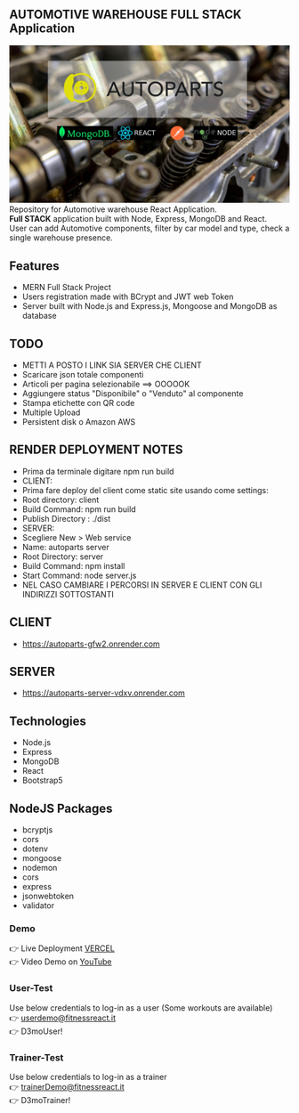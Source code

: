 ## AUTOMOTIVE WAREHOUSE FULL STACK Application
<img src="https://github.com/Andrea-vicari/autoparts/blob/master/AUTOPARTS-GIT-COVER.jpg" width="800px">\
Repository for Automotive warehouse React Application.\
**Full STACK** application built with Node, Express, MongoDB and React.\
User can add Automotive components, filter by car model and type, check a single warehouse presence.
## Features
* MERN Full Stack Project
* Users registration made with BCrypt and JWT web Token
* Server built with Node.js and Express.js, Mongoose and MongoDB as database

## TODO
* METTI A POSTO I LINK SIA SERVER CHE CLIENT
* Scaricare json totale componenti
* Articoli per pagina selezionabile ==> OOOOOK
* Aggiungere status "Disponibile" o "Venduto" al componente
* Stampa etichette con QR code
* Multiple Upload
* Persistent disk o Amazon AWS

## RENDER DEPLOYMENT NOTES
* Prima da terminale digitare npm run build
* CLIENT:
* Prima fare deploy del client come static site usando come settings:
* Root directory: client
* Build Command: npm run build
* Publish Directory : ./dist
* SERVER:
* Scegliere New > Web service
* Name: autoparts server
* Root Directory: server
* Build Command: npm install
* Start Command: node server.js
* NEL CASO CAMBIARE I PERCORSI IN SERVER E CLIENT CON GLI INDIRIZZI SOTTOSTANTI

## CLIENT
* https://autoparts-gfw2.onrender.com
## SERVER
* https://autoparts-server-vdxv.onrender.com



## Technologies
* Node.js
* Express
* MongoDB
* React
* Bootstrap5

## NodeJS Packages
* bcryptjs
* cors
* dotenv
* mongoose
* nodemon
* cors
* express
* jsonwebtoken
* validator

 ### Demo
👉 Live Deployment <a href="https://pulsefit-client.vercel.app/" target="_blank" > VERCEL</a>\
👉 Video Demo on <a href="https://youtu.be/Gjjc0ujPXWE?feature=shared" target="_blank" > YouTube</a>

### User-Test
Use below credentials to log-in as a user (Some workouts are available)\
👉 userdemo@fitnessreact.it\
👉 D3moUser!

### Trainer-Test
Use below credentials to log-in as a trainer\
👉 trainerDemo@fitnessreact.it\
👉 D3moTrainer!



